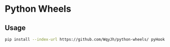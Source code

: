 # Python Wheels

## Usage

```bash
pip install --index-url https://github.com/WqyJh/python-wheels/ pyHook
```